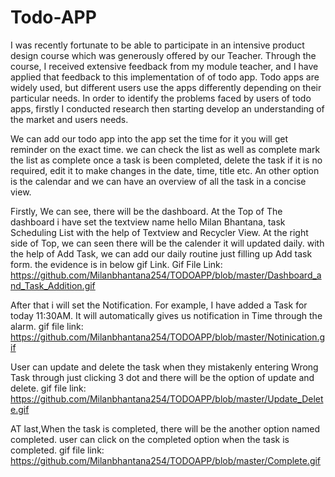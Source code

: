 # Todo-APP
I was recently fortunate to be able to participate in an intensive product design course which was generously offered by our Teacher. Through the course, I received extensive feedback from my module teacher, and I have applied that feedback to this implementation of of todo app.
Todo apps are widely used, but different users use the apps differently depending on their particular needs. In order to identify the problems faced by users of todo apps, firstly I conducted research then starting develop an understanding of the market and users needs.


We can add our todo app into the app set the time for it you will get reminder on the exact time. we can check the list as well as complete mark the list as complete once a task is been completed, delete the task if it is no required, edit it to make changes in the date, time, title etc.
An other option is the calendar and we can have an overview of all the task in a concise view.

Firstly, We can see, there will be the dashboard. At the Top of The dashboard i have set the textview name hello Milan Bhantana, task Scheduling List with the help of Textview and Recycler View. At the right side of Top, we can seen there will be the calender it will updated daily. with the help of Add Task, we can add our daily routine just filling up Add task form. the evidence is in below gif Link.
Gif File Link: https://github.com/Milanbhantana254/TODOAPP/blob/master/Dashboard_and_Task_Addition.gif

After that i will set the Notification. For example, I have added a Task for today 11:30AM. It will automatically gives us notification in Time through the alarm.
gif file link: https://github.com/Milanbhantana254/TODOAPP/blob/master/Notinication.gif

User can update and delete the task when they mistakenly entering Wrong Task through just clicking 3 dot and there will be the option of update and delete.
gif file link: https://github.com/Milanbhantana254/TODOAPP/blob/master/Update_Delete.gif

AT last,When the task is completed, there will be the another option named completed. user can click on the completed option when the task is completed.
gif file link: https://github.com/Milanbhantana254/TODOAPP/blob/master/Complete.gif